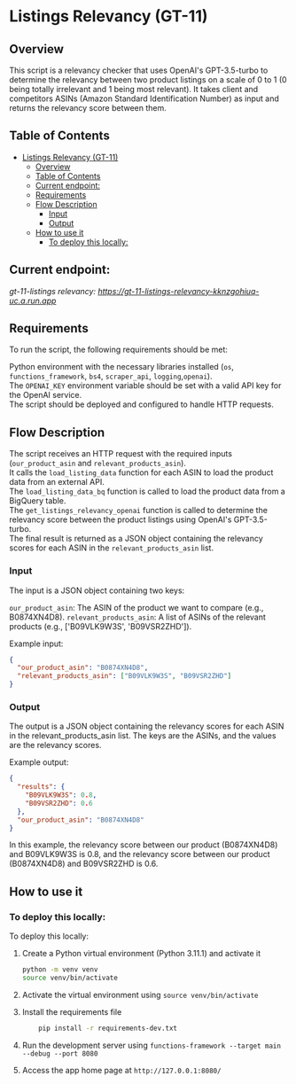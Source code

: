 # Listings Relevancy (GT-11)

## Overview

This script is a relevancy checker that uses OpenAI's GPT-3.5-turbo to determine the relevancy between two product listings on a scale of 0 to 1 (0 being totally irrelevant and 1 being most relevant). It takes client and competitors ASINs (Amazon Standard Identification Number) as input and returns the relevancy score between them.

## Table of Contents

<!---toc start-->

* [Listings Relevancy (GT-11)](#listings-relevancy-gt-11)
  * [Overview](#overview)
  * [Table of Contents](#table-of-contents)
  * [Current endpoint:](#current-endpoint)
  * [Requirements](#requirements)
  * [Flow Description](#flow-description)
    * [Input](#input)
    * [Output](#output)
  * [How to use it](#how-to-use-it)
    * [To deploy this locally:](#to-deploy-this-locally)

<!---toc end-->

## Current endpoint: 

*gt-11-listings relevancy: https://gt-11-listings-relevancy-kknzgohiuq-uc.a.run.app*

## Requirements

To run the script, the following requirements should be met:

Python environment with the necessary libraries installed (`os`, `functions_framework`, `bs4`, `scraper_api`, `logging`,`openai`).  
The `OPENAI_KEY` environment variable should be set with a valid API key for the OpenAI service.  
The script should be deployed and configured to handle HTTP requests.  

## Flow Description

The script receives an HTTP request with the required inputs (`our_product_asin` and `relevant_products_asin`).  
It calls the `load_listing_data` function for each ASIN to load the product data from an external API.  
The `load_listing_data_bq` function is called to load the product data from a BigQuery table.  
The `get_listings_relevancy_openai` function is called to determine the relevancy score between the product listings using OpenAI's GPT-3.5-turbo.  
The final result is returned as a JSON object containing the relevancy scores for each ASIN in the `relevant_products_asin` list.
### Input

The input is a JSON object containing two keys:

`our_product_asin`: The ASIN of the product we want to compare (e.g., B0874XN4D8).
`relevant_products_asin`: A list of ASINs of the relevant products (e.g., ['B09VLK9W3S', 'B09VSR2ZHD']).

Example input:

```json
{
  "our_product_asin": "B0874XN4D8",
  "relevant_products_asin": ["B09VLK9W3S", "B09VSR2ZHD"]
}
```

### Output

The output is a JSON object containing the relevancy scores for each ASIN in the relevant_products_asin list. The keys are the ASINs, and the values are the relevancy scores.

Example output:

```json
{
  "results": {
    "B09VLK9W3S": 0.8,
    "B09VSR2ZHD": 0.6
  },
  "our_product_asin": "B0874XN4D8"
}
```

In this example, the relevancy score between our product (B0874XN4D8) and B09VLK9W3S is 0.8, and the relevancy score between our product (B0874XN4D8) and B09VSR2ZHD is 0.6.

## How to use it

### To deploy this locally:

To deploy this locally:

1. Create a Python virtual environment (Python 3.11.1) and activate it
    ```bash
    python -m venv venv
    source venv/bin/activate
    ```
2. Activate the virtual environment using `source venv/bin/activate`

3. Install the requirements file
    ```bash
        pip install -r requirements-dev.txt
    ```

4. Run the development server using `functions-framework --target main --debug --port 8080`
5. Access the app home page at `http://127.0.0.1:8080/`
